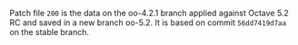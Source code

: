 Patch file `200` is the data on the oo-4.2.1 branch applied against Octave 5.2 RC and saved in a new branch oo-5.2.  It is based on commit `56dd7419d7aa` on the stable branch.
